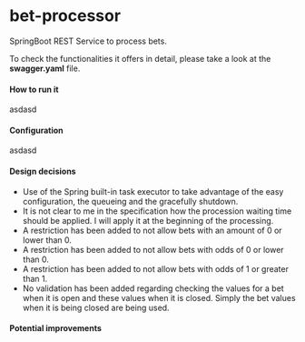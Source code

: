 # bet-processor
SpringBoot REST Service to process bets.

To check the functionalities it offers in detail, please take a look at the **swagger.yaml** file.

#### How to run it
asdasd

#### Configuration
asdasd

#### Design decisions
* Use of the Spring built-in task executor to take advantage of the easy configuration, the queueing and the gracefully shutdown.
* It is not clear to me in the specification how the procession waiting time should be applied. I will apply it at the beginning of the processing.
* A restriction has been added to not allow bets with an amount of 0 or lower than 0.
* A restriction has been added to not allow bets with odds of 0 or lower than 0.
* A restriction has been added to not allow bets with odds of 1 or greater than 1.
* No validation has been added regarding checking the values for a bet when it is open and these values when it is closed. Simply the bet values when it is being closed are being used.


#### Potential improvements

